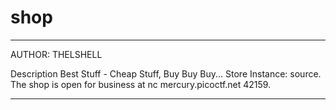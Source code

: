 # shop

---

AUTHOR: THELSHELL

Description
Best Stuff - Cheap Stuff, Buy Buy Buy... Store Instance: source. The shop is open 
for business at nc mercury.picoctf.net 42159.

---


